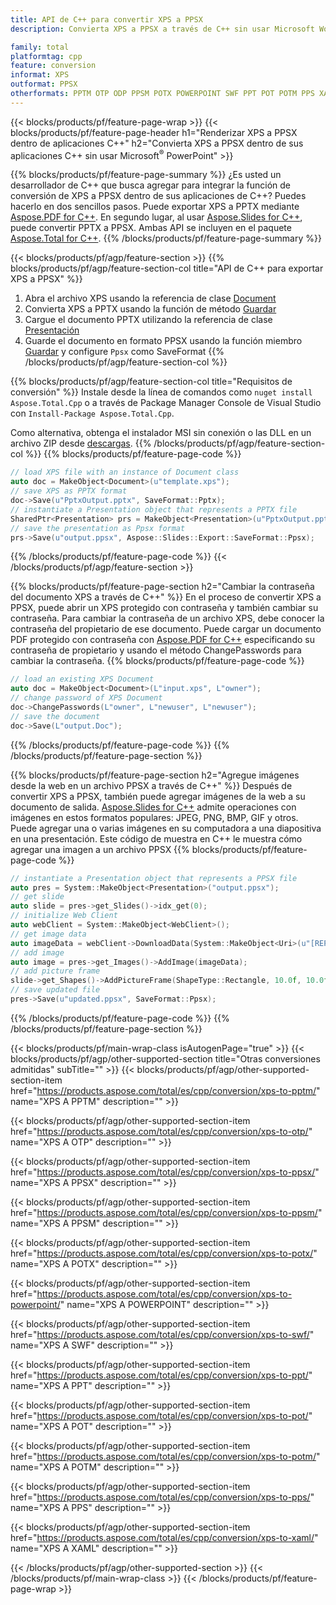 ```yaml
---
title: API de C++ para convertir XPS a PPSX
description: Convierta XPS a PPSX a través de C++ sin usar Microsoft Word o Adobe Acrobat Reader

family: total
platformtag: cpp
feature: conversion
informat: XPS
outformat: PPSX
otherformats: PPTM OTP ODP PPSM POTX POWERPOINT SWF PPT POT POTM PPS XAML
---
```

{{< blocks/products/pf/feature-page-wrap >}}
{{< blocks/products/pf/feature-page-header h1="Renderizar XPS a PPSX dentro de aplicaciones C++" h2="Convierta XPS a PPSX dentro de sus aplicaciones C++ sin usar Microsoft<sup>&reg;</sup> PowerPoint" >}}

{{% blocks/products/pf/feature-page-summary %}}
¿Es usted un desarrollador de C++ que busca agregar para integrar la función de conversión de XPS a PPSX dentro de sus aplicaciones de C++? Puedes hacerlo en dos sencillos pasos. Puede exportar XPS a PPTX mediante [Aspose.PDF for C++](https://products.aspose.com/pdf/cpp/). En segundo lugar, al usar [Aspose.Slides for C++](https://products.aspose.com/slides/cpp/), puede convertir PPTX a PPSX. Ambas API se incluyen en el paquete [Aspose.Total for C++](https://products.aspose.com/total/cpp/). 
{{% /blocks/products/pf/feature-page-summary  %}}

{{< blocks/products/pf/agp/feature-section >}}
{{% blocks/products/pf/agp/feature-section-col title="API de C++ para exportar XPS a PPSX" %}}
1. Abra el archivo XPS usando la referencia de clase [Document](https://reference.aspose.com/pdf/cpp/class/aspose.pdf.document)
2. Convierta XPS a PPTX usando la función de método [Guardar](https://reference.aspose.com/pdf/cpp/class/aspose.pdf.document#a0184df207563187be7df37b8dbe443f6)
3. Cargue el documento PPTX utilizando la referencia de clase [Presentación](https://reference.aspose.com/slides/cpp/class/aspose.slides.presentation)
4. Guarde el documento en formato PPSX usando la función miembro [Guardar](https://reference.aspose.com/slides/cpp/class/aspose.slides.presentation#afcd59ec697bf05c10f78c3869de2ec9e) y configure `Ppsx` como SaveFormat
{{% /blocks/products/pf/agp/feature-section-col %}}

{{% blocks/products/pf/agp/feature-section-col title="Requisitos de conversión" %}}
Instale desde la línea de comandos como ```nuget install Aspose.Total.Cpp``` o a través de Package Manager Console de Visual Studio con ```Install-Package Aspose.Total.Cpp```.

Como alternativa, obtenga el instalador MSI sin conexión o las DLL en un archivo ZIP desde [descargas](https://downloads.aspose.com/total/cpp).
{{% /blocks/products/pf/agp/feature-section-col %}}
{{% blocks/products/pf/feature-page-code %}}

```cpp
// load XPS file with an instance of Document class
auto doc = MakeObject<Document>(u"template.xps");
// save XPS as PPTX format 
doc->Save(u"PptxOutput.pptx", SaveFormat::Pptx);
// instantiate a Presentation object that represents a PPTX file
SharedPtr<Presentation> prs = MakeObject<Presentation>(u"PptxOutput.pptx");
// save the presentation as Ppsx format
prs->Save(u"output.ppsx", Aspose::Slides::Export::SaveFormat::Ppsx);  
```


{{% /blocks/products/pf/feature-page-code %}}
{{< /blocks/products/pf/agp/feature-section >}}

{{% blocks/products/pf/feature-page-section  h2="Cambiar la contraseña del documento XPS a través de C++" %}}
En el proceso de convertir XPS a PPSX, puede abrir un XPS protegido con contraseña y también cambiar su contraseña. Para cambiar la contraseña de un archivo XPS, debe conocer la contraseña del propietario de ese documento. Puede cargar un documento PDF protegido con contraseña con [Aspose.PDF for C++](https://products.aspose.com/pdf/cpp/) especificando su contraseña de propietario y usando el método ChangePasswords para cambiar la contraseña.
{{% blocks/products/pf/feature-page-code %}}

```cpp
// load an existing XPS Document
auto doc = MakeObject<Document>(L"input.xps", L"owner");
// change password of XPS Document
doc->ChangePasswords(L"owner", L"newuser", L"newuser");
// save the document
doc->Save(L"output.Doc");
```

{{% /blocks/products/pf/feature-page-code  %}}
{{% /blocks/products/pf/feature-page-section %}}

{{% blocks/products/pf/feature-page-section  h2="Agregue imágenes desde la web en un archivo PPSX a través de C++" %}}
Después de convertir XPS a PPSX, también puede agregar imágenes de la web a su documento de salida. [Aspose.Slides for C++](https://products.aspose.com/slides/cpp/) admite operaciones con imágenes en estos formatos populares: JPEG, PNG, BMP, GIF y otros. Puede agregar una o varias imágenes en su computadora a una diapositiva en una presentación. Este código de muestra en C++ le muestra cómo agregar una imagen a un archivo PPSX
{{% blocks/products/pf/feature-page-code %}}

```cpp
// instantiate a Presentation object that represents a PPSX file
auto pres = System::MakeObject<Presentation>("output.ppsx");
// get slide
auto slide = pres->get_Slides()->idx_get(0);
// initialize Web Client    
auto webClient = System::MakeObject<WebClient>();
// get image data
auto imageData = webClient->DownloadData(System::MakeObject<Uri>(u"[REPLACE WITH URL]"));
// add image
auto image = pres->get_Images()->AddImage(imageData);
// add picture frame
slide->get_Shapes()->AddPictureFrame(ShapeType::Rectangle, 10.0f, 10.0f, 100.0f, 100.0f, image);
// save updated file
pres->Save(u"updated.ppsx", SaveFormat::Ppsx);
```

{{% /blocks/products/pf/feature-page-code  %}}
{{% /blocks/products/pf/feature-page-section %}}

{{< blocks/products/pf/main-wrap-class isAutogenPage="true" >}}
{{< blocks/products/pf/agp/other-supported-section title="Otras conversiones admitidas" subTitle="" >}}
{{< blocks/products/pf/agp/other-supported-section-item href="https://products.aspose.com/total/es/cpp/conversion/xps-to-pptm/" name="XPS A PPTM" description="" >}}

{{< blocks/products/pf/agp/other-supported-section-item href="https://products.aspose.com/total/es/cpp/conversion/xps-to-otp/" name="XPS A OTP" description="" >}}

{{< blocks/products/pf/agp/other-supported-section-item href="https://products.aspose.com/total/es/cpp/conversion/xps-to-ppsx/" name="XPS A PPSX" description="" >}}

{{< blocks/products/pf/agp/other-supported-section-item href="https://products.aspose.com/total/es/cpp/conversion/xps-to-ppsm/" name="XPS A PPSM" description="" >}}

{{< blocks/products/pf/agp/other-supported-section-item href="https://products.aspose.com/total/es/cpp/conversion/xps-to-potx/" name="XPS A POTX" description="" >}}

{{< blocks/products/pf/agp/other-supported-section-item href="https://products.aspose.com/total/es/cpp/conversion/xps-to-powerpoint/" name="XPS A POWERPOINT" description="" >}}

{{< blocks/products/pf/agp/other-supported-section-item href="https://products.aspose.com/total/es/cpp/conversion/xps-to-swf/" name="XPS A SWF" description="" >}}

{{< blocks/products/pf/agp/other-supported-section-item href="https://products.aspose.com/total/es/cpp/conversion/xps-to-ppt/" name="XPS A PPT" description="" >}}

{{< blocks/products/pf/agp/other-supported-section-item href="https://products.aspose.com/total/es/cpp/conversion/xps-to-pot/" name="XPS A POT" description="" >}}

{{< blocks/products/pf/agp/other-supported-section-item href="https://products.aspose.com/total/es/cpp/conversion/xps-to-potm/" name="XPS A POTM" description="" >}}

{{< blocks/products/pf/agp/other-supported-section-item href="https://products.aspose.com/total/es/cpp/conversion/xps-to-pps/" name="XPS A PPS" description="" >}}

{{< blocks/products/pf/agp/other-supported-section-item href="https://products.aspose.com/total/es/cpp/conversion/xps-to-xaml/" name="XPS A XAML" description="" >}}


{{< /blocks/products/pf/agp/other-supported-section >}}
{{< /blocks/products/pf/main-wrap-class >}}
{{< /blocks/products/pf/feature-page-wrap >}}